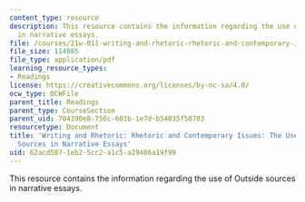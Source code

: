 ```yaml
---
content_type: resource
description: This resource contains the information regarding the use of Outside sources
  in narrative essays.
file: /courses/21w-011-writing-and-rhetoric-rhetoric-and-contemporary-issues-fall-2015/62acd5871eb25cc2a1c5a29406a19f99_MIT21W_011F15_Narrative.pdf
file_size: 114885
file_type: application/pdf
learning_resource_types:
- Readings
license: https://creativecommons.org/licenses/by-nc-sa/4.0/
ocw_type: OCWFile
parent_title: Readings
parent_type: CourseSection
parent_uid: 704190e8-756c-601b-1e7d-b54035f50703
resourcetype: Document
title: 'Writing and Rhetoric: Rhetoric and Contemporary Issues: The Use of Outside
  Sources in Narrative Essays'
uid: 62acd587-1eb2-5cc2-a1c5-a29406a19f99
---
```

This resource contains the information regarding the use of Outside sources in narrative essays.